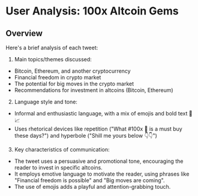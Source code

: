 # User Analysis: 100x Altcoin Gems

## Overview

Here's a brief analysis of each tweet:

1. Main topics/themes discussed:
- Bitcoin, Ethereum, and another cryptocurrency
- Financial freedom in crypto market
- The potential for big moves in the crypto market
- Recommendations for investment in altcoins (Bitcoin, Ethereum)

2. Language style and tone:
- Informal and enthusiastic language, with a mix of emojis and bold text 🚀📈
- Uses rhetorical devices like repetition ("What #100x 💎 is a must buy these days?") and hyperbole ("Shill me yours below 👇👇")

3. Key characteristics of communication:
- The tweet uses a persuasive and promotional tone, encouraging the reader to invest in specific altcoins.
- It employs emotive language to motivate the reader, using phrases like "Financial freedom is possible" and "Big moves are coming".
- The use of emojis adds a playful and attention-grabbing touch.